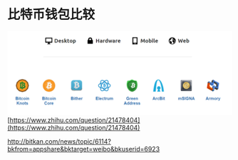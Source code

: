 # 比特币钱包比较

![](/assets/import4-btcwallet-compare-1.png)[https://www.zhihu.com/question/21478404](https://www.zhihu.com/question/21478404)

http://bitkan.com/news/topic/6114?bkfrom=appshare&bktarget=weibo&bkuserid=6923

